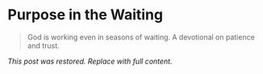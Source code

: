 # Purpose in the Waiting

> God is working even in seasons of waiting. A devotional on patience and trust.

_This post was restored. Replace with full content._
